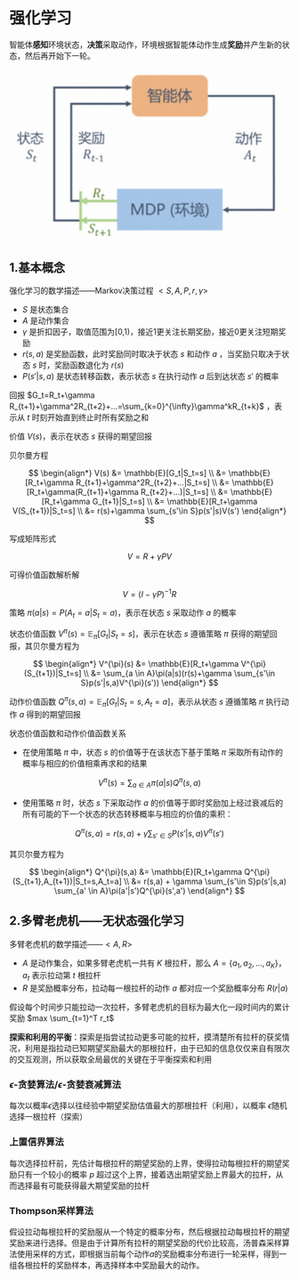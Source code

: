 # 强化学习

智能体**感知**环境状态，**决策**采取动作，环境根据智能体动作生成**奖励**并产生新的状态，然后再开始下一轮。

![RL](./img/rl.png "RL")

## 1.基本概念

强化学习的数学描述——Markov决策过程 $<S,A,P,r,\gamma>$

- $S$ 是状态集合
- $A$ 是动作集合
- $\gamma$ 是折扣因子，取值范围为[0,1)，接近1更关注长期奖励，接近0更关注短期奖励
- $r(s,a)$ 是奖励函数，此时奖励同时取决于状态 $s$ 和动作 $a$ ，当奖励只取决于状态 $s$ 时，奖励函数退化为 $r(s)$
- $P(s'|s,a)$ 是状态转移函数，表示状态 $s$ 在执行动作 $a$ 后到达状态 $s'$ 的概率

回报 $G_t=R_t+\gamma R_{t+1}+\gamma^2R_{t+2}+...=\sum_{k=0}^{\infty}\gamma^kR_{t+k}$ ，表示从 $t$ 时刻开始直到终止时所有奖励之和

价值 $V(s)$，表示在状态 $s$ 获得的期望回报

贝尔曼方程

$$
\begin{align*}
V(s)
&= \mathbb{E}[G_t|S_t=s] \\
&= \mathbb{E}[R_t+\gamma R_{t+1}+\gamma^2R_{t+2}+...|S_t=s] \\
&= \mathbb{E}[R_t+\gamma(R_{t+1}+\gamma R_{t+2}+...)|S_t=s] \\
&= \mathbb{E}[R_t+\gamma G_{t+1}|S_t=s] \\
&= \mathbb{E}[R_t+\gamma V(S_{t+1})|S_t=s] \\
&= r(s)+\gamma \sum_{s'\in S}p(s'|s)V(s')
\end{align*}
$$

写成矩阵形式

$$V=R+\gamma PV$$

可得价值函数解析解

$$V=(I-\gamma P)^{-1}R$$

策略 $\pi(a|s)=P(A_t=a|S_t=a)$，表示在状态 $s$ 采取动作 $a$ 的概率

状态价值函数 $V^{\pi}(s)=\mathbb{E}_{\pi}[G_t|S_t=s]$，表示在状态 $s$ 遵循策略 $\pi$ 获得的期望回报，其贝尔曼方程为

$$
\begin{align*}
V^{\pi}(s)
&= \mathbb{E}[R_t+\gamma V^{\pi}(S_{t+1})|S_t=s] \\
&= \sum_{a \in A}\pi(a|s)(r(s)+\gamma \sum_{s'\in S}p(s'|s,a)V^{\pi}(s'))
\end{align*}
$$

动作价值函数 $Q^{\pi}(s,a)=\mathbb{E}_{\pi}[G_t|S_t=s,A_t=a]$，表示从状态 $s$ 遵循策略 $\pi$ 执行动作 $a$ 得到的期望回报

状态价值函数和动作价值函数关系

- 在使用策略 $\pi$ 中，状态 $s$ 的价值等于在该状态下基于策略 $\pi$ 采取所有动作的概率与相应的价值相乘再求和的结果

$$V^{\pi}(s)=\sum_{a \in A}\pi(a|s)Q^{\pi}(s,a)$$

- 使用策略 $\pi$ 时，状态 $s$ 下采取动作 $a$ 的价值等于即时奖励加上经过衰减后的所有可能的下一个状态的状态转移概率与相应的价值的乘积：

$$Q^{\pi}(s,a)=r(s,a)+\gamma\sum_{s'\in{S}}P(s'|s,a)V^{\pi}(s')$$


其贝尔曼方程为

$$
\begin{align*}
Q^{\pi}(s,a)
&= \mathbb{E}[R_t+\gamma Q^{\pi}(S_{t+1},A_{t+1})|S_t=s,A_t=a] \\
&= r(s,a) + \gamma \sum_{s'\in S}p(s'|s,a) \sum_{a' \in A}\pi(a'|s')Q^{\pi}(s',a')
\end{align*}
$$

## 2.多臂老虎机——无状态强化学习

多臂老虎机的数学描述——$<A,R>$

- $A$ 是动作集合，如果多臂老虎机一共有 $K$ 根拉杆，那么 $A=\{a_1,a_2,...,a_K\}$，$a_t$ 表示拉动第 $t$ 根拉杆
- $R$ 是奖励概率分布，拉动每一根拉杆的动作 $a$ 都对应一个奖励概率分布 $R(r|a)$

假设每个时间步只能拉动一次拉杆，多臂老虎机的目标为最大化一段时间内的累计奖励 $max \sum_{t=1}^T r_t$

**探索和利用的平衡**：探索是指尝试拉动更多可能的拉杆，摸清楚所有拉杆的获奖情况，利用是指拉动已知期望奖励最大的那根拉杆，由于已知的信息仅仅来自有限次的交互观测，所以获取全局最优的关键在于平衡探索和利用

### $\epsilon$-贪婪算法/$\epsilon$-贪婪衰减算法

每次以概率$\epsilon$选择以往经验中期望奖励估值最大的那根拉杆（利用），以概率 $\epsilon$随机选择一根拉杆（探索）

### 上置信界算法

每次选择拉杆前，先估计每根拉杆的期望奖励的上界，使得拉动每根拉杆的期望奖励只有一个较小的概率 $p$ 超过这个上界，接着选出期望奖励上界最大的拉杆，从而选择最有可能获得最大期望奖励的拉杆

### Thompson采样算法

假设拉动每根拉杆的奖励服从一个特定的概率分布，然后根据拉动每根拉杆的期望奖励来进行选择。但是由于计算所有拉杆的期望奖励的代价比较高，汤普森采样算法使用采样的方式，即根据当前每个动作$a$的奖励概率分布进行一轮采样，得到一组各根拉杆的奖励样本，再选择样本中奖励最大的动作。